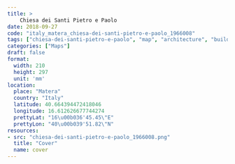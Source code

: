 ```yaml
---
title: > 
    Chiesa dei Santi Pietro e Paolo
date: 2018-09-27
code: "italy_matera_chiesa-dei-santi-pietro-e-paolo_1966008"
tags: ["chiesa-dei-santi-pietro-e-paolo", "map", "architecture", "buildings", "Matera", "Italy"]
categories: ["Maps"]
draft: false
format:
  width: 210
  height: 297
  unit: 'mm'
location:
  place: "Matera"
  country: "Italy"
  latitude: 40.664394472418046
  longitude: 16.612626677744274
  prettyLat: "16\u00b036'45.45\"E"
  prettyLon: "40\u00b039'51.82\"N"
resources:
- src: "chiesa-dei-santi-pietro-e-paolo_1966008.png"
  title: "Cover"
  name: cover
---
```

